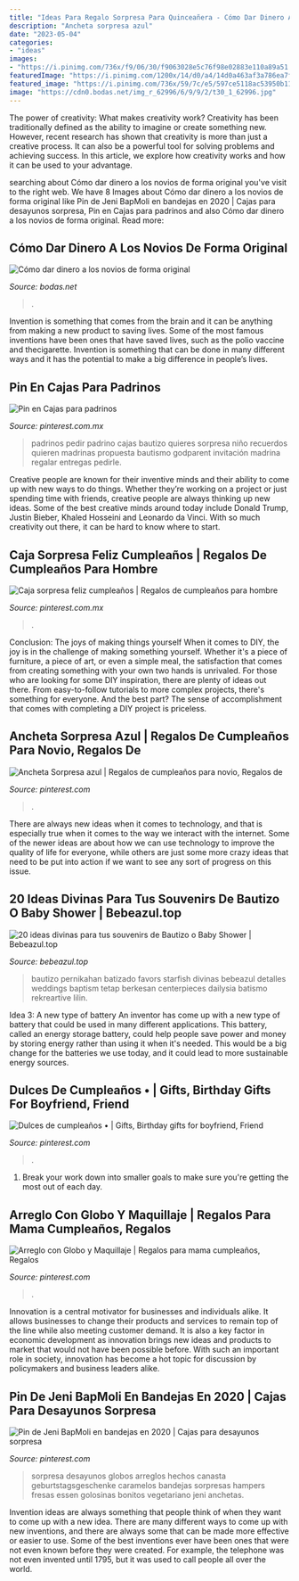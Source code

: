 ```yaml
---
title: "Ideas Para Regalo Sorpresa Para Quinceañera - Cómo Dar Dinero A Los Novios De Forma Original"
description: "Ancheta sorpresa azul"
date: "2023-05-04"
categories:
- "ideas"
images:
- "https://i.pinimg.com/736x/f9/06/30/f9063028e5c76f98e02883e110a89a51.jpg"
featuredImage: "https://i.pinimg.com/1200x/14/d0/a4/14d0a463af3a786ea7f2cbc263586591.jpg"
featured_image: "https://i.pinimg.com/736x/59/7c/e5/597ce5118ac53950b1151998e4f427cf.jpg"
image: "https://cdn0.bodas.net/img_r_62996/6/9/9/2/t30_1_62996.jpg"
---
```



The power of creativity: What makes creativity work?
Creativity has been traditionally defined as the ability to imagine or create something new. However, recent research has shown that creativity is more than just a creative process. It can also be a powerful tool for solving problems and achieving success. In this article, we explore how creativity works and how it can be used to your advantage.

	

		
searching about Cómo dar dinero a los novios de forma original you've visit to the right web. We have 8 Images about Cómo dar dinero a los novios de forma original like Pin de Jeni BapMoli en bandejas en 2020 | Cajas para desayunos sorpresa, Pin en Cajas para padrinos and also Cómo dar dinero a los novios de forma original. Read more:
		
    
## Cómo Dar Dinero A Los Novios De Forma Original

<img loading=lazy src="https://cdn0.bodas.net/img_r_62996/6/9/9/2/t30_1_62996.jpg" onerror="this.onerror=null;this.src='https://tse4.mm.bing.net/th?id=OIP.Uyyt7fNmTrOGhi5WLkCvGgHaE8&amp;pid=15.1';" alt="Cómo dar dinero a los novios de forma original">

_Source: bodas.net_

>. 

	

Invention is something that comes from the brain and it can be anything from making a new product to saving lives. Some of the most famous inventions have been ones that have saved lives, such as the polio vaccine and thecigarette. Invention is something that can be done in many different ways and it has the potential to make a big difference in people’s lives.

    
## Pin En Cajas Para Padrinos

<img loading=lazy src="https://i.pinimg.com/736x/59/7c/e5/597ce5118ac53950b1151998e4f427cf.jpg" onerror="this.onerror=null;this.src='https://tse1.mm.bing.net/th?id=OIP.T3yV34SK3D36t0rZaZRzMQHaJ3&amp;pid=15.1';" alt="Pin en Cajas para padrinos">

_Source: pinterest.com.mx_

>padrinos pedir padrino cajas bautizo quieres sorpresa niño recuerdos quieren madrinas propuesta bautismo godparent invitación madrina regalar entregas pedirle. 

	

Creative people are known for their inventive minds and their ability to come up with new ways to do things. Whether they’re working on a project or just spending time with friends, creative people are always thinking up new ideas. Some of the best creative minds around today include Donald Trump, Justin Bieber, Khaled Hosseini and Leonardo da Vinci. With so much creativity out there, it can be hard to know where to start.

    
## Caja Sorpresa Feliz Cumpleaños | Regalos De Cumpleaños Para Hombre

<img loading=lazy src="https://i.pinimg.com/1200x/14/d0/a4/14d0a463af3a786ea7f2cbc263586591.jpg" onerror="this.onerror=null;this.src='https://tse4.mm.bing.net/th?id=OIP.vBa8y-P4d78EIu6g9b1OVQHaK7&amp;pid=15.1';" alt="Caja sorpresa feliz cumpleaños | Regalos de cumpleaños para hombre">

_Source: pinterest.com.mx_

>. 

	

Conclusion: The joys of making things yourself
When it comes to DIY, the joy is in the challenge of making something yourself. Whether it's a piece of furniture, a piece of art, or even a simple meal, the satisfaction that comes from creating something with your own two hands is unrivaled.
For those who are looking for some DIY inspiration, there are plenty of ideas out there. From easy-to-follow tutorials to more complex projects, there's something for everyone. And the best part? The sense of accomplishment that comes with completing a DIY project is priceless.

    
## Ancheta Sorpresa Azul | Regalos De Cumpleaños Para Novio, Regalos De

<img loading=lazy src="https://i.pinimg.com/736x/17/e5/0f/17e50f69c44dca836549905e76a0343d.jpg" onerror="this.onerror=null;this.src='https://tse4.mm.bing.net/th?id=OIP.Xx7-aU3wKk8xiLJ184IaIgHaKV&amp;pid=15.1';" alt="Ancheta Sorpresa azul | Regalos de cumpleaños para novio, Regalos de">

_Source: pinterest.com_

>. 

	

There are always new ideas when it comes to technology, and that is especially true when it comes to the way we interact with the internet. Some of the newer ideas are about how we can use technology to improve the quality of life for everyone, while others are just some more crazy ideas that need to be put into action if we want to see any sort of progress on this issue.

    
## 20 Ideas Divinas Para Tus Souvenirs De Bautizo O Baby Shower | Bebeazul.top

<img loading=lazy src="https://www.bebeazul.top/wp-content/uploads/2019/09/souvenir-bautizo-baby-shower-bebeazu.top-17.jpg" onerror="this.onerror=null;this.src='https://tse4.mm.bing.net/th?id=OIP.ZCWvF6lLoo0OKcKmQnXs-AAAAA&amp;pid=15.1';" alt="20 ideas divinas para tus souvenirs de Bautizo o Baby Shower | Bebeazul.top">

_Source: bebeazul.top_

>bautizo pernikahan batizado favors starfish divinas bebeazul detalles weddings baptism tetap berkesan centerpieces dailysia batismo rekreartive lilin. 

	

Idea 3: A new type of battery
An inventor has come up with a new type of battery that could be used in many different applications. This battery, called an energy storage battery, could help people save power and money by storing energy rather than using it when it's needed. This would be a big change for the batteries we use today, and it could lead to more sustainable energy sources.

    
## Dulces De Cumpleaños • | Gifts, Birthday Gifts For Boyfriend, Friend

<img loading=lazy src="https://i.pinimg.com/736x/f9/06/30/f9063028e5c76f98e02883e110a89a51.jpg" onerror="this.onerror=null;this.src='https://tse1.mm.bing.net/th?id=OIP.NuIPed2LCOm7k6RhjL9MxgHaJ4&amp;pid=15.1';" alt="Dulces de cumpleaños • | Gifts, Birthday gifts for boyfriend, Friend">

_Source: pinterest.com_

>. 

	

1. Break your work down into smaller goals to make sure you're getting the most out of each day. 

    
## Arreglo Con Globo Y Maquillaje | Regalos Para Mama Cumpleaños, Regalos

<img loading=lazy src="https://i.pinimg.com/736x/ac/22/66/ac2266001783bc41e9f669061bc6d5eb--unicorn.jpg" onerror="this.onerror=null;this.src='https://tse2.mm.bing.net/th?id=OIP.TmWN0-NKyQ532fuI1bIDbwHaME&amp;pid=15.1';" alt="Arreglo con Globo y Maquillaje | Regalos para mama cumpleaños, Regalos">

_Source: pinterest.com_

>. 

	

Innovation is a central motivator for businesses and individuals alike. It allows businesses to change their products and services to remain top of the line while also meeting customer demand. It is also a key factor in economic development as innovation brings new ideas and products to market that would not have been possible before. With such an important role in society, innovation has become a hot topic for discussion by policymakers and business leaders alike.

    
## Pin De Jeni BapMoli En Bandejas En 2020 | Cajas Para Desayunos Sorpresa

<img loading=lazy src="https://i.pinimg.com/736x/e0/50/11/e050116d27729624d729d950fa9bd355.jpg" onerror="this.onerror=null;this.src='https://tse2.mm.bing.net/th?id=OIP.Zkn-J0WAFj35qHdJ3z5y9wHaJv&amp;pid=15.1';" alt="Pin de Jeni BapMoli en bandejas en 2020 | Cajas para desayunos sorpresa">

_Source: pinterest.com_

>sorpresa desayunos globos arreglos hechos canasta geburtstagsgeschenke caramelos bandejas sorpresas hampers fresas essen golosinas bonitos vegetariano jeni anchetas. 

	

Invention ideas are always something that people think of when they want to come up with a new idea. There are many different ways to come up with new inventions, and there are always some that can be made more effective or easier to use. Some of the best inventions ever have been ones that were not even known before they were created. For example, the telephone was not even invented until 1795, but it was used to call people all over the world.


